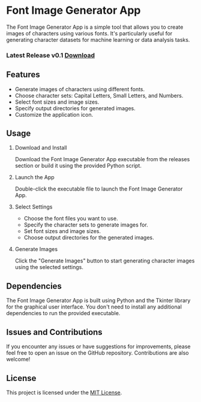 # Font Image Generator App

The Font Image Generator App is a simple tool that allows you to create images of characters using various fonts. It's particularly useful for generating character datasets for machine learning or data analysis tasks.

### Latest Release v0.1 [Download](https://github.com/Rumit95/Charaters_Generator_App/releases/download/App/Alpha_Gen.exe)

## Features

- Generate images of characters using different fonts.
- Choose character sets: Capital Letters, Small Letters, and Numbers.
- Select font sizes and image sizes.
- Specify output directories for generated images.
- Customize the application icon.

## Usage

1. Download and Install

   Download the Font Image Generator App executable from the releases section or build it using the provided Python script.

2. Launch the App

   Double-click the executable file to launch the Font Image Generator App.

3. Select Settings

   - Choose the font files you want to use.
   - Specify the character sets to generate images for.
   - Set font sizes and image sizes.
   - Choose output directories for the generated images.

4. Generate Images

   Click the "Generate Images" button to start generating character images using the selected settings.

## Dependencies

The Font Image Generator App is built using Python and the Tkinter library for the graphical user interface. You don't need to install any additional dependencies to run the provided executable.

## Issues and Contributions

If you encounter any issues or have suggestions for improvements, please feel free to open an issue on the GitHub repository. Contributions are also welcome!

## License

This project is licensed under the [MIT License](LICENSE).
